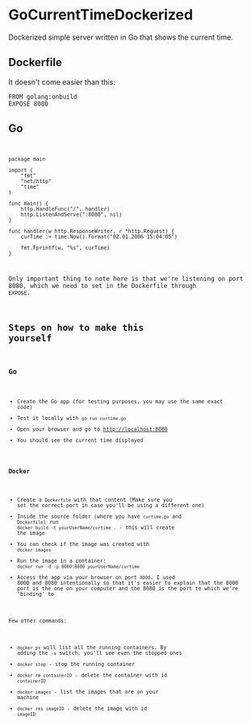 # GoCurrentTimeDockerized
Dockerized simple server written in Go that shows the current time.

## Dockerfile
It doesn't come easier than this:

```
FROM golang:onbuild
EXPOSE 8080
```

## Go <code>
```
package main

import (
    "fmt"
    "net/http"
    "time"
)

func main() {
    http.HandleFunc("/", handler)
    http.ListenAndServe(":8080", nil)
}

func handler(w http.ResponseWriter, r *http.Request) {
    curTime := time.Now().Format("02.01.2006 15:04:05")

    fmt.Fprintf(w, "%s", curTime)
}
```

Only important thing to note here is that we're listening on port 8080, which we need to set in the Dockerfile through `EXPOSE`.

## Steps on how to make this yourself

### Go <code>
+ Create the Go app (for testing purposes, you may use the same exact code)
+ Test it locally with `go run curtime.go`
+ Open your browser and go to [http://localhost:8080](http://localhost:8080)
+ You should see the current time displayed

### Docker
+ Create a `Dockerfile` with that content (Make sure you set the correct port in case you'll be using a different one)
+ Inside the source folder (where you have `curtime.go` and `Dockerfile`) run `docker build -t yourUserName/curtime .` - this will create the image
+ You can check if the image was created with `docker images`
+ Run the image in a container: `docker run -d -p 8000:8080 yourUserName/curtime`
+ Access the app via your browser on port `8000`. I used 8000 and 8080 intentionally so that it's easier to explain that the 8000 port is the one on your computer and the 8080 is the port to which we're 'binding' to

Few other commands:
+ `docker ps` will list all the running containers. By adding the `-a` switch, you'll see even the stopped ones
+ `docker stop` - stop the running container
+ `docker rm containerID` - delete the container with id `containerID`
+ `docker images` - list the images that are on your machine
+ `docker rmi imageID` - delete the image with id `imageID`